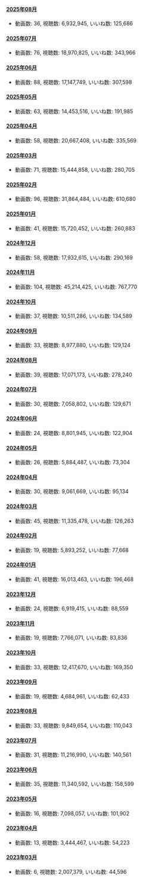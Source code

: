 #### [2025年08月](videos/202508 "wikilink")

-   動画数: 36, 視聴数: 6,932,945, いいね数: 125,686

#### [2025年07月](videos/202507 "wikilink")

-   動画数: 76, 視聴数: 18,970,825, いいね数: 343,966

#### [2025年06月](videos/202506 "wikilink")

-   動画数: 88, 視聴数: 17,147,749, いいね数: 307,598

#### [2025年05月](videos/202505 "wikilink")

-   動画数: 63, 視聴数: 14,453,516, いいね数: 191,985

#### [2025年04月](videos/202504 "wikilink")

-   動画数: 58, 視聴数: 20,667,408, いいね数: 335,569

#### [2025年03月](videos/202503 "wikilink")

-   動画数: 71, 視聴数: 15,444,858, いいね数: 280,705

#### [2025年02月](videos/202502 "wikilink")

-   動画数: 96, 視聴数: 31,864,484, いいね数: 610,680

#### [2025年01月](videos/202501 "wikilink")

-   動画数: 41, 視聴数: 15,720,452, いいね数: 260,883

#### [2024年12月](videos/202412 "wikilink")

-   動画数: 58, 視聴数: 17,932,615, いいね数: 290,169

#### [2024年11月](videos/202411 "wikilink")

-   動画数: 104, 視聴数: 45,214,425, いいね数: 767,770

#### [2024年10月](videos/202410 "wikilink")

-   動画数: 37, 視聴数: 10,511,286, いいね数: 134,589

#### [2024年09月](videos/202409 "wikilink")

-   動画数: 33, 視聴数: 8,977,880, いいね数: 129,124

#### [2024年08月](videos/202408 "wikilink")

-   動画数: 39, 視聴数: 17,071,173, いいね数: 278,240

#### [2024年07月](videos/202407 "wikilink")

-   動画数: 30, 視聴数: 7,058,802, いいね数: 129,671

#### [2024年06月](videos/202406 "wikilink")

-   動画数: 24, 視聴数: 8,801,945, いいね数: 122,904

#### [2024年05月](videos/202405 "wikilink")

-   動画数: 26, 視聴数: 5,884,487, いいね数: 73,304

#### [2024年04月](videos/202404 "wikilink")

-   動画数: 30, 視聴数: 9,061,669, いいね数: 95,134

#### [2024年03月](videos/202403 "wikilink")

-   動画数: 45, 視聴数: 11,335,478, いいね数: 126,263

#### [2024年02月](videos/202402 "wikilink")

-   動画数: 19, 視聴数: 5,893,252, いいね数: 77,668

#### [2024年01月](videos/202401 "wikilink")

-   動画数: 41, 視聴数: 16,013,463, いいね数: 196,468

#### [2023年12月](videos/202312 "wikilink")

-   動画数: 24, 視聴数: 6,919,415, いいね数: 88,559

#### [2023年11月](videos/202311 "wikilink")

-   動画数: 19, 視聴数: 7,766,071, いいね数: 83,836

#### [2023年10月](videos/202310 "wikilink")

-   動画数: 33, 視聴数: 12,417,670, いいね数: 169,350

#### [2023年09月](videos/202309 "wikilink")

-   動画数: 19, 視聴数: 4,684,961, いいね数: 62,433

#### [2023年08月](videos/202308 "wikilink")

-   動画数: 33, 視聴数: 9,849,654, いいね数: 110,043

#### [2023年07月](videos/202307 "wikilink")

-   動画数: 31, 視聴数: 11,216,990, いいね数: 140,561

#### [2023年06月](videos/202306 "wikilink")

-   動画数: 35, 視聴数: 11,340,592, いいね数: 158,599

#### [2023年05月](videos/202305 "wikilink")

-   動画数: 16, 視聴数: 7,098,057, いいね数: 101,902

#### [2023年04月](videos/202304 "wikilink")

-   動画数: 13, 視聴数: 3,444,467, いいね数: 54,223

#### [2023年03月](videos/202303 "wikilink")

-   動画数: 6, 視聴数: 2,007,379, いいね数: 44,596

